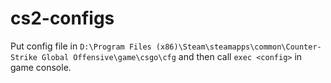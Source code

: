 # cs2-configs

Put config file in `D:\Program Files (x86)\Steam\steamapps\common\Counter-Strike Global Offensive\game\csgo\cfg` and then call `exec <config>` in game console.

